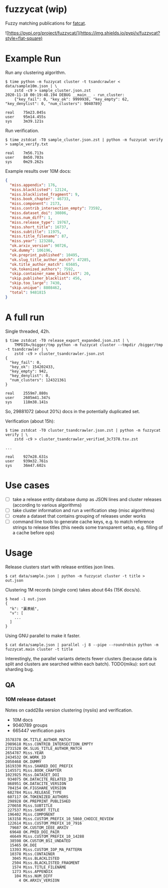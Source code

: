 # fuzzycat (wip)

Fuzzy matching publications for [fatcat](https://fatcat.wiki).

![https://pypi.org/project/fuzzycat/](https://img.shields.io/pypi/v/fuzzycat?style=flat-square)

# Example Run

Run any clustering algorithm.

```
$ time python -m fuzzycat cluster -t tsandcrawler < data/sample10m.json | \
    zstd -c9 > sample_cluster.json.zst
2020-11-18 00:19:48.194 DEBUG __main__ - run_cluster:
    {"key_fail": 0, "key_ok": 9999938, "key_empty": 62, "key_denylist": 0, "num_clusters": 9040789}

real    75m23.045s
user    95m14.455s
sys     3m39.121s
```

Run verification.

```
$ time zstdcat -T0 sample_cluster.json.zst | python -m fuzzycat verify > sample_verify.txt

real    7m56.713s
user    8m50.703s
sys     0m29.262s
```


Example results over 10M docs:

```json
{
  "miss.appendix": 176,
  "miss.blacklisted": 12124,
  "miss.blacklisted_fragment": 9,
  "miss.book_chapter": 46733,
  "miss.component": 2173,
  "miss.contrib_intersection_empty": 73592,
  "miss.dataset_doi": 30806,
  "miss.num_diff": 1,
  "miss.release_type": 19767,
  "miss.short_title": 16737,
  "miss.subtitle": 11975,
  "miss.title_filename": 87,
  "miss.year": 123288,
  "ok.arxiv_version": 90726,
  "ok.dummy": 106196,
  "ok.preprint_published": 10495,
  "ok.slug_title_author_match": 47285,
  "ok.title_author_match": 65685,
  "ok.tokenized_authors": 7592,
  "skip.container_name_blacklist": 20,
  "skip.publisher_blacklist": 456,
  "skip.too_large": 7430,
  "skip.unique": 8808462,
  "total": 9481815
}
```

# A full run

Single threaded, 42h.

```
$ time zstdcat -T0 release_export_expanded.json.zst | \
    TMPDIR=/bigger/tmp python -m fuzzycat cluster --tmpdir /bigger/tmp -t tsandcrawler | \
    zstd -c9 > cluster_tsandcrawler.json.zst
{
  "key_fail": 0,
  "key_ok": 154202433,
  "key_empty": 942,
  "key_denylist": 0,
  "num_clusters": 124321361
}

real    2559m7.880s
user    2605m41.347s
sys     118m38.141s
```

So, 29881072 (about 20%) docs in the potentially duplicated set.

Verification (about 15h):

```
$ time zstdcat -T0 cluster_tsandcrawler.json.zst | python -m fuzzycat verify | \
    zstd -c9 > cluster_tsandcrawler_verified_3c7378.tsv.zst

...

real    927m28.631s
user    939m32.761s
sys     36m47.602s
```


# Use cases

* [ ] take a release entity database dump as JSON lines and cluster releases
  (according to various algorithms)
* [ ] take cluster information and run a verification step (misc algorithms)
* [ ] create a dataset that contains grouping of releases under works
* [ ] command line tools to generate cache keys, e.g. to match reference
  strings to release titles (this needs some transparent setup, e.g. filling of
a cache before ops)

# Usage

Release clusters start with release entities json lines.

```shell
$ cat data/sample.json | python -m fuzzycat cluster -t title > out.json
```

Clustering 1M records (single core) takes about 64s (15K docs/s).

```shell
$ head -1 out.json
{
  "k": "裏表紙",
  "v": [
    ...
  ]
}
```

Using GNU parallel to make it faster.

```
$ cat data/sample.json | parallel -j 8 --pipe --roundrobin python -m fuzzycat.main cluster -t title
```

Interestingly, the parallel variants detects fewer clusters (because data is
split and clusters are searched within each batch). TODO(miku): sort out sharding bug.


## QA

### 10M release dataset

Notes on cadd28a version clustering (nysiis) and verification.

* 10M docs
* 9040789 groups
* 665447 verification pairs

```
3578378 OK.TITLE_AUTHOR_MATCH
2989618 Miss.CONTRIB_INTERSECTION_EMPTY
2731528 OK.SLUG_TITLE_AUTHOR_MATCH
2654787 Miss.YEAR
2434532 OK.WORK_ID
2050468 OK.DUMMY
1619330 Miss.SHARED_DOI_PREFIX
1145571 Miss.BOOK_CHAPTER
1023925 Miss.DATASET_DOI
 934075 OK.DATACITE_RELATED_ID
 868951 OK.DATACITE_VERSION
 704154 OK.FIGSHARE_VERSION
 682784 Miss.RELEASE_TYPE
 607117 OK.TOKENIZED_AUTHORS
 298928 OK.PREPRINT_PUBLISHED
 270658 Miss.SUBTITLE
 227537 Miss.SHORT_TITLE
 196402 Miss.COMPONENT
 163158 Miss.CUSTOM_PREFIX_10_5860_CHOICE_REVIEW
 122614 Miss.CUSTOM_PREFIX_10_7916
  79687 OK.CUSTOM_IEEE_ARXIV
  69648 OK.PMID_DOI_PAIR
  46649 Miss.CUSTOM_PREFIX_10_14288
  38598 OK.CUSTOM_BSI_UNDATED
  15465 OK.DOI
  13393 Miss.CUSTOM_IOP_MA_PATTERN
  10378 Miss.CONTAINER
   3045 Miss.BLACKLISTED
   2504 Miss.BLACKLISTED_FRAGMENT
   1574 Miss.TITLE_FILENAME
   1273 Miss.APPENDIX
    104 Miss.NUM_DIFF
      4 OK.ARXIV_VERSION

```
